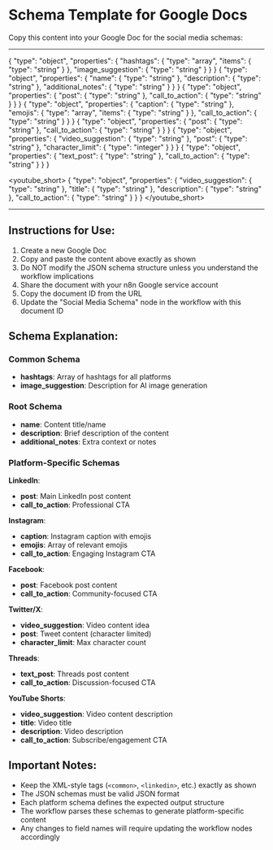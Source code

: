 # Schema Template for Google Docs

Copy this content into your Google Doc for the social media schemas:

---

<common>
{
    "type": "object",
    "properties": {
        "hashtags": {
            "type": "array",
            "items": {
                "type": "string"
            }
        },
        "image_suggestion": {
            "type": "string"
        }
    }
}
</common>

<root>
{
    "type": "object",
    "properties": {
        "name": {
            "type": "string"
        },
        "description": {
            "type": "string"
        },
        "additional_notes": {
            "type": "string"
        }
    }
}
</root>

<linkedin>
{
    "type": "object",
    "properties": {
        "post": {
            "type": "string"
        },
        "call_to_action": {
            "type": "string"
        }
    }
}
</linkedin>

<instagram>
{
    "type": "object",
    "properties": {
        "caption": {
            "type": "string"
        },
        "emojis": {
            "type": "array",
            "items": {
                "type": "string"
            }
        },
        "call_to_action": {
            "type": "string"
        }
    }
}
</instagram>

<facebook>
{
    "type": "object",
    "properties": {
        "post": {
            "type": "string"
        },
        "call_to_action": {
            "type": "string"
        }
    }
}
</facebook>

<xtwitter>
{
    "type": "object",
    "properties": {
        "video_suggestion": {
            "type": "string"
        },
        "post": {
            "type": "string"
        },
        "character_limit": {
            "type": "integer"
        }
    }
}
</xtwitter>

<threads>
{
    "type": "object",
    "properties": {
        "text_post": {
            "type": "string"
        },
        "call_to_action": {
            "type": "string"
        }
    }
}
</threads>

<youtube_short>
{
    "type": "object",
    "properties": {
        "video_suggestion": {
            "type": "string"
        },
        "title": {
            "type": "string"
        },
        "description": {
            "type": "string"
        },
        "call_to_action": {
            "type": "string"
        }
    }
}
</youtube_short>

---

## Instructions for Use:

1. Create a new Google Doc
2. Copy and paste the content above exactly as shown
3. Do NOT modify the JSON schema structure unless you understand the workflow implications
4. Share the document with your n8n Google service account
5. Copy the document ID from the URL  
6. Update the "Social Media Schema" node in the workflow with this document ID

## Schema Explanation:

### Common Schema
- **hashtags**: Array of hashtags for all platforms
- **image_suggestion**: Description for AI image generation

### Root Schema  
- **name**: Content title/name
- **description**: Brief description of the content
- **additional_notes**: Extra context or notes

### Platform-Specific Schemas

**LinkedIn**:
- **post**: Main LinkedIn post content
- **call_to_action**: Professional CTA

**Instagram**:
- **caption**: Instagram caption with emojis
- **emojis**: Array of relevant emojis
- **call_to_action**: Engaging Instagram CTA

**Facebook**:
- **post**: Facebook post content
- **call_to_action**: Community-focused CTA

**Twitter/X**:
- **video_suggestion**: Video content idea
- **post**: Tweet content (character limited)
- **character_limit**: Max character count

**Threads**:
- **text_post**: Threads post content
- **call_to_action**: Discussion-focused CTA

**YouTube Shorts**:
- **video_suggestion**: Video content description
- **title**: Video title
- **description**: Video description
- **call_to_action**: Subscribe/engagement CTA

## Important Notes:

- Keep the XML-style tags (`<common>`, `<linkedin>`, etc.) exactly as shown
- The JSON schemas must be valid JSON format
- Each platform schema defines the expected output structure
- The workflow parses these schemas to generate platform-specific content
- Any changes to field names will require updating the workflow nodes accordingly